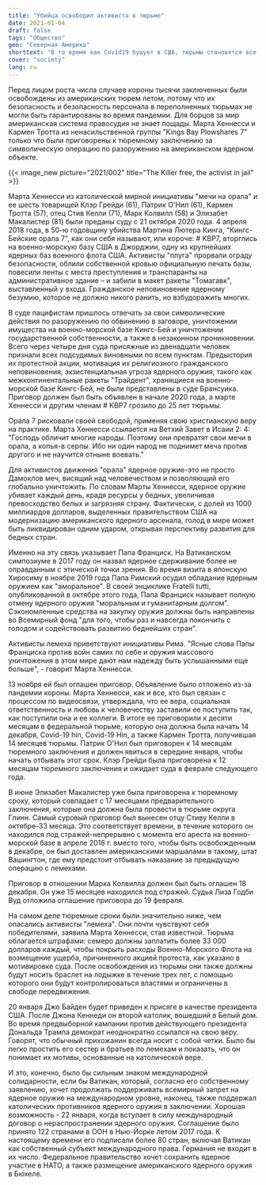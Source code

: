 ```yaml
---
title: "Убийца освободил активиста в тюрьме"
date: 2021-01-04
draft: false
tags: "Общество"
geo: "Северная Америка"
shorttext: "В то время как Covid19 бушует в США, тюрьмы становятся все свободнее, а борцов за мир сажают в тюрьмы, чтобы они разговаривали с дилерами."
cover: "society"
lang: ru
---
```


Перед лицом роста числа случаев короны тысячи заключенных были освобождены из американских тюрем летом, потому что их безопасность и безопасность персонала в переполненных тюрьмах не могли быть гарантированы во время пандемии. Для борцов за мир американская система правосудия не знает пощады. Марта Хеннесси и Кармен Тротта из ненасильственной группы "Kings Bay Plowshares 7" только что были приговорены к тюремному заключению за символическую операцию по разоружению на американском ядерном объекте.

{{< image_new picture="2021/002" title="The Killer free, the activist in jail" >}}

Марта Хеннесси из католической мирной инициативы "мечи на орала" и ее шесть товарищей Клэр Грейди (61), Патрик О'Нил (61), Кармен Тротта (57), отец Стив Келли (71), Марк Колвилл (58) и Элизабет Макалистер (81) были преданы суду с 21 октября 2020 года.  4 апреля 2018 года, в 50-ю годовщину убийства Мартина Лютера Кинга, "Кингс-Бейские орала 7", как они себя называют, или короче: # KBP7, вторглись на военно-морскую базу США в Джорджии, одну из крупнейших ядерных баз военного флота США.  Активисты "плуга" прорвали ограду безопасности, облили собственной кровью официальную печать базы, повесили ленты с места преступления и транспаранты на административное здание – и забили в макет ракеты "Томагавк", выставленный у входа. Гражданское неповиновение ядерному безумию, которое не должно никого ранить, но взбудоражить многих.

В суде пацифистам пришлось отвечать за свои символические действия по разоружению по обвинению в заговоре, уничтожении имущества на военно-морской базе Кингс-Бей и уничтожении государственной собственности, а также в незаконном проникновении. Всего через четыре дня суда присяжные из двенадцати человек признали всех подсудимых виновными по всем пунктам. Предыстория их протестной акции, мотивация их религиозного гражданского неповиновения, экзистенциальная угроза ядерного оружия, такого как межконтинентальные ракеты "Трайдент", хранящиеся на военно-морской базе Кингс-Бей, не были представлены в суде Брансуика. Приговор должен был быть объявлен в начале 2020 года, а марте Хеннесси и другим членам # KBP7 грозило до 25 лет тюрьмы.

Орала 7 рисковали своей свободой, применяя свою христианскую веру на практике. Марта Хеннесси ссылается на Ветхий Завет в Исаии 2: 4: "Господь обличит многие народы. Поэтому они превратят свои мечи в орала, а копья-в серпы. Ибо ни один народ не поднимет меча против другого и не научится отныне воевать."

Для активистов движения "орала" ядерное оружие-это не просто Дамоклов меч, висящий над человечеством и позволяющий его глобально уничтожить. По словам Марты Хеннесси, ядерное оружие убивает каждый день, крадя ресурсы у бедных, увеличивая превосходство белых и загрязняя страну. Фактически, с долей из 1000 миллиардов долларов, выделенных правительством США на модернизацию американского ядерного арсенала, голод в мире может быть ликвидирован одним ударом, открывая перспективу развития для бедных стран.

Именно на эту связь указывает Папа Франциск. На Ватиканском симпозиуме в 2017 году он назвал ядерное сдерживание более не оправданным с этической точки зрения. Во время визита в японскую Хиросиму в ноябре 2019 года Папа Римский осудил обладание ядерным оружием как "аморальное". В своей энциклике Fratelli tutti, опубликованной в октябре этого года, Папа Франциск называет полную отмену ядерного оружия "моральным и гуманитарным долгом". Сэкономленные средства на закупку оружия должны быть направлены во Всемирный фонд "для того, чтобы раз и навсегда покончить с голодом и содействовать развитию беднейших стран".

Активисты лемеха приветствуют инициативы Рима. "Ясные слова Папы Франциска против войн самих по себе и оружия массового уничтожения в этом мире дают нам надежду быть услышанными еще больше", - говорит Марта Хеннесси.

13 ноября ей был оглашен приговор.  Объявление было отложено из-за пандемии короны. Марта Хеннесси, как и все, кто был связан с процессом по видеосвязи, утверждала, что ее вера, социальная ответственность и любовь к человечеству заставили ее поступить так, как поступили она и ее коллеги. В итоге ее приговорили к десяти месяцам в федеральной тюрьме, которую она должна была начать 14 декабря, Covid-19 hin, Covid-19 Hin, а также Кармен Тротта, получившая 14 месяцев тюрьмы.  Патрик О'Нил был приговорен к 14 месяцам тюремного заключения и должен явиться в середине января, чтобы начать отбывать этот срок. Клэр Грейди была приговорена к 12 месяцам тюремного заключения и ожидает суда в феврале следующего года.

В июне Элизабет Макалистер уже была приговорена к тюремному сроку, который совпадает с 17 месяцами предварительного заключения, которые она должна была провести в тюрьме округа Глинн. Самый суровый приговор был вынесен отцу Стиву Келли в октябре-33 месяца. Это соответствует времени, в течение которого он находился под стражей-непрерывно с момента его ареста на военно-морской базе в апреле 2018 г. вместо того, чтобы быть освобожденным в декабре, он был доставлен американскими маршалами в такому, штат Вашингтон, где ему предстоит отбывать наказание за предыдущую операцию с лемехами.

Приговор в отношении Марка Колвилла должен был быть оглашен 18 декабря.  Он уже 15 месяцев находился под стражей. Судья Лиза Годби Вуд отложила оглашение приговора до 19 февраля.

На самом деле тюремные сроки были значительно ниже, чем опасались активисты "лемеха". Они почти чувствуют себя победителями, заявила Марта Хеннесси, став известной. Тюрьма облагается штрафами: семеро должны заплатить более 33 000 долларов каждый, чтобы покрыть расходы Военно-Морского Флота на возмещение ущерба, причиненного акцией протеста, как указано в мотивировке суда. После освобождения из тюрьмы они также должны будут носить браслет на лодыжке в течение трех лет, с помощью которого они будут контролироваться властями и ограничены в свободе передвижения.

20 января Джо Байден будет приведен к присяге в качестве президента США. После Джона Кеннеди он второй католик, вошедший в Белый дом. Во время предвыборной кампании против действующего президента Дональда Трампа демократ неоднократно ссылался на свою веру. Говорят, что обычный прихожанин всегда носит с собой четки. Было бы легко простить его сестер и братьев по лемехам и показать, что он понимает их мотивы, основанные на католической вере.

И это, конечно, было бы сильным знаком международной солидарности, если бы Ватикан, который, согласно его собственному заявлению, хочет продолжать поддерживать всемирный запрет на ядерное оружие на международном уровне, наконец, также поддержал католических противников ядерного оружия в заключении. Хорошая возможность - 22 января, когда вступает в силу международный договор о нераспространении ядерного оружия. Соглашение было принято 122 странами в ООН в Нью-Йорке летом 2017 года. К настоящему времени его подписали более 80 стран, включая Ватикан как собственный субъект международного права. Германия не входит в их число. Федеральное правительство хочет сохранить ядерное участие в НАТО, а также размещение американского ядерного оружия в Бюхеле.
